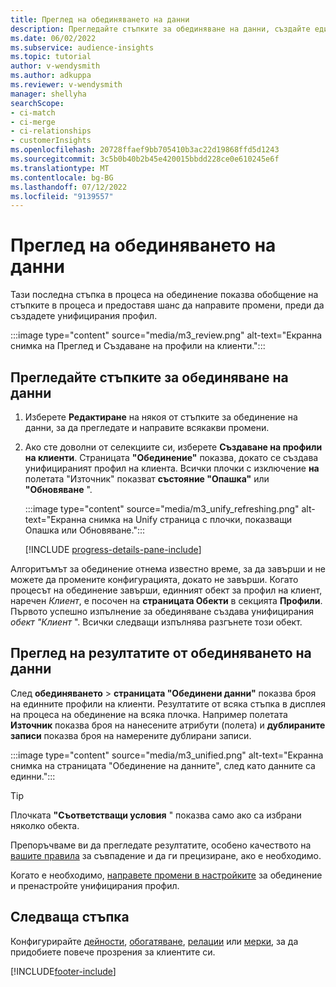 ```yaml
---
title: Преглед на обединяването на данни
description: Прегледайте стъпките за обединяване на данни, създайте единни профили на клиенти и прегледайте резултатите
ms.date: 06/02/2022
ms.subservice: audience-insights
ms.topic: tutorial
author: v-wendysmith
ms.author: adkuppa
ms.reviewer: v-wendysmith
manager: shellyha
searchScope:
- ci-match
- ci-merge
- ci-relationships
- customerInsights
ms.openlocfilehash: 20728ffaef9bb705410b3ac22d19868ffd5d1243
ms.sourcegitcommit: 3c5b0b40b2b45e420015bbdd228ce0e610245e6f
ms.translationtype: MT
ms.contentlocale: bg-BG
ms.lasthandoff: 07/12/2022
ms.locfileid: "9139557"
---
```

# <a name="review-data-unification"></a>Преглед на обединяването на данни

Тази последна стъпка в процеса на обединение показва обобщение на стъпките в процеса и предоставя шанс да направите промени, преди да създадете унифицирания профил.

:::image type="content" source="media/m3_review.png" alt-text="Екранна снимка на Преглед и Създаване на профили на клиенти.":::

## <a name="review-the-data-unification-steps"></a>Прегледайте стъпките за обединяване на данни

1. Изберете **Редактиране** на някоя от стъпките за обединение на данни, за да прегледате и направите всякакви промени.

1. Ако сте доволни от селекциите си, изберете **Създаване на профили на клиенти**. Страницата **"Обединение"** показва, докато се създава унифицираният профил на клиента. Всички плочки с изключение **на** полетата "Източник" показват **състояние "Опашка"** или **"Обновяване** ".

   :::image type="content" source="media/m3_unify_refreshing.png" alt-text="Екранна снимка на Unify страница с плочки, показващи Опашка или Обновяване.":::

   [!INCLUDE [progress-details-pane-include](includes/progress-details-pane.md)]

Алгоритъмът за обединение отнема известно време, за да завърши и не можете да промените конфигурацията, докато не завърши. Когато процесът на обединение завърши, единният обект за профил на клиент, наречен *Клиент*, е посочен на **страницата Обекти** в секцията **Профили**. Първото успешно изпълнение за обединяване създава унифицирания *обект "Клиент* ". Всички следващи изпълнява разгънете този обект.

## <a name="review-the-results-of-data-unification"></a>Преглед на резултатите от обединяването на данни

След **обединяването** > **страницата "Обединени данни"** показва броя на единните профили на клиенти. Резултатите от всяка стъпка в дисплея на процеса на обединение на всяка плочка. Например полетата **Източник** показва броя на нанесените атрибути (полета) и **дублираните записи** показва броя на намерените дублирани записи.

:::image type="content" source="media/m3_unified.png" alt-text="Екранна снимка на страницата &quot;Обединение на данните&quot;, след като данните са единни.":::

> [!TIP]
> Плочката **"Съответстващи условия** " показва само ако са избрани няколко обекта.

Препоръчваме ви да прегледате резултатите, особено качеството на [вашите правила](data-unification-update.md#manage-match-rules) за съвпадение и да ги прецизиране, ако е необходимо.

Когато е необходимо, [направете промени в настройките](data-unification-update.md) за обединение и пренастройте унифицирания профил.

## <a name="next-step"></a>Следваща стъпка

Конфигурирайте [дейности](activities.md), [обогатяване](enrichment-hub.md), [релации](relationships.md) или [мерки](measures.md), за да придобиете повече прозрения за клиентите си.

[!INCLUDE[footer-include](includes/footer-banner.md)]
